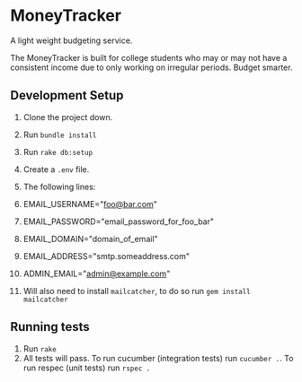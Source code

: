 # MoneyTracker

A light weight budgeting service.

The MoneyTracker is built for college students who may or may not have a consistent income due to only working on irregular periods. Budget smarter.

## Development Setup

1. Clone the project down.
2. Run `bundle install`
3. Run `rake db:setup`
4. Create a `.env` file.
5. The following lines:
6. EMAIL_USERNAME="foo@bar.com"
7. EMAIL_PASSWORD="email_password_for_foo_bar"
8. EMAIL_DOMAIN="domain_of_email"
9. EMAIL_ADDRESS="smtp.someaddress.com"
10. ADMIN_EMAIL="admin@example.com"

1. Will also need to install `mailcatcher`, to do so run `gem install mailcatcher`

## Running tests

1. Run `rake`
2. All tests will pass. To run cucumber (integration tests) run `cucumber .`. To run respec (unit tests) run `rspec .`
